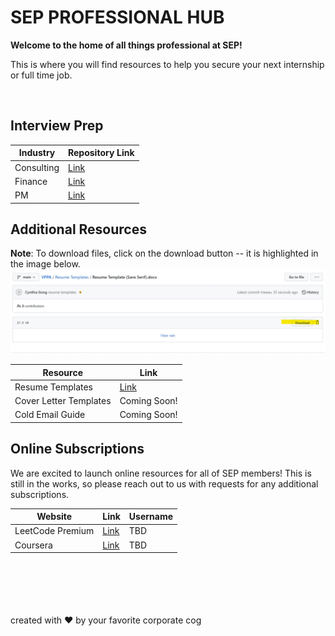 # **SEP PROFESSIONAL HUB**

**Welcome to the home of all things professional at SEP!**

This is where you will find resources to help you secure your next internship or full time job.

<br>

## **Interview Prep**

| Industry | Repository Link |
| --- | --- |
| Consulting | [Link](https://github.com/cynthiagong/VPPA/tree/main/Consulting) |
| Finance | [Link](https://github.com/cynthiagong/VPPA/tree/main/Finance) |
| PM | [Link](pm.md) |

## **Additional Resources**

**Note**: To download files, click on the download button -- it is highlighted in the image below.
![download](downloadfiles.jpg)

| Resource | Link |
| --- | --- |
| Resume Templates | [Link](https://github.com/cynthiagong/VPPA/tree/main/Resume%20Templates) |
| Cover Letter Templates | Coming Soon! |
| Cold Email Guide | Coming Soon! |

## **Online Subscriptions**
We are excited to launch online resources for all of SEP members! This is still in the works, so please reach out to us with requests for any additional subscriptions.

| **Website** | **Link** | **Username** |
|---|---|---|
| LeetCode Premium | [Link](https://leetcode.com/accounts/login/?next=/subscribe/) | TBD |
| Coursera | [Link](https://www.coursera.org/?authMode=login) | TBD |

<br>
<br>
<br>
<br>
<br>
created with ❤️ by your favorite corporate cog